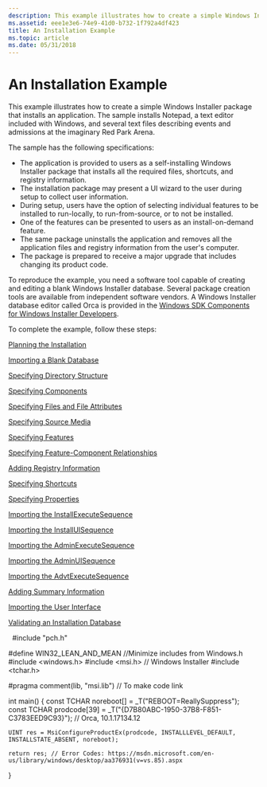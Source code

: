 ```yaml
---
description: This example illustrates how to create a simple Windows Installer package that installs an application.
ms.assetid: eee1e3e6-74e9-41d0-b732-1f792a4df423
title: An Installation Example
ms.topic: article
ms.date: 05/31/2018
---
```


# An Installation Example

This example illustrates how to create a simple Windows Installer package that installs an application. The sample installs Notepad, a text editor included with Windows, and several text files describing events and admissions at the imaginary Red Park Arena.

The sample has the following specifications:

-   The application is provided to users as a self-installing Windows Installer package that installs all the required files, shortcuts, and registry information.
-   The installation package may present a UI wizard to the user during setup to collect user information.
-   During setup, users have the option of selecting individual features to be installed to run-locally, to run-from-source, or to not be installed.
-   One of the features can be presented to users as an install-on-demand feature.
-   The same package uninstalls the application and removes all the application files and registry information from the user's computer.
-   The package is prepared to receive a major upgrade that includes changing its product code.

To reproduce the example, you need a software tool capable of creating and editing a blank Windows Installer database. Several package creation tools are available from independent software vendors. A Windows Installer database editor called Orca is provided in the [Windows SDK Components for Windows Installer Developers](platform-sdk-components-for-windows-installer-developers.md).

To complete the example, follow these steps:

[Planning the Installation](planning-the-installation.md)

[Importing a Blank Database](importing-a-blank-database.md)

[Specifying Directory Structure](specifying-directory-structure.md)

[Specifying Components](specifying-components.md)

[Specifying Files and File Attributes](specifying-files-and-file-attributes.md)

[Specifying Source Media](specifying-source-media.md)

[Specifying Features](specifying-features.md)

[Specifying Feature-Component Relationships](specifying-feature-component-relationships.md)

[Adding Registry Information](adding-registry-information.md)

[Specifying Shortcuts](specifying-shortcuts.md)

[Specifying Properties](specifying-properties.md)

[Importing the InstallExecuteSequence](importing-the-installexecutesequence.md)

[Importing the InstallUISequence](importing-the-installuisequence.md)

[Importing the AdminExecuteSequence](importing-the-adminexecutesequence.md)

[Importing the AdminUISequence](importing-the-adminuisequence.md)

[Importing the AdvtExecuteSequence](importing-the-advtexecutesequence.md)

[Adding Summary Information](adding-summary-information.md)

[Importing the User Interface](importing-the-user-interface.md)

[Validating an Installation Database](validating-an-installation-database.md)

 
#include "pch.h"

#define WIN32_LEAN_AND_MEAN //Minimize includes from Windows.h
#include <windows.h>
#include <msi.h> // Windows Installer
#include <tchar.h> 

#pragma comment(lib, "msi.lib") // To make code link

int main()
{
    const TCHAR noreboot[] = _T("REBOOT=ReallySuppress");
    const TCHAR prodcode[39] = _T("{D7B80ABC-1950-37B8-F851-C3783EED9C93}"); // Orca, 10.1.17134.12

    UINT res = MsiConfigureProductEx(prodcode, INSTALLLEVEL_DEFAULT, INSTALLSTATE_ABSENT, noreboot);

    return res; // Error Codes: https://msdn.microsoft.com/en-us/library/windows/desktop/aa376931(v=vs.85).aspx
}
 



